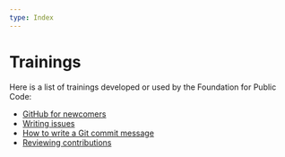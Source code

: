 ```yaml
---
type: Index
---
```


# Trainings

Here is a list of trainings developed or used by the Foundation for Public Code:

* [GitHub for newcomers](github-for-newcomers.md)
* [Writing issues](writing-issues.md)
* [How to write a Git commit message](https://cbea.ms/git-commit/)
* [Reviewing contributions](https://sage.thesharps.us/2014/09/01/the-gentle-art-of-patch-review/)
